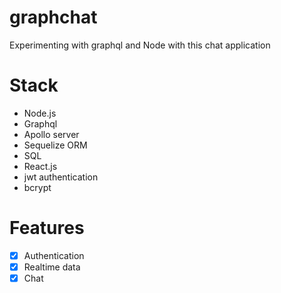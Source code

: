 # graphchat
Experimenting with graphql and Node with this chat application
# Stack
* Node.js
* Graphql
* Apollo server
* Sequelize  ORM
* SQL
* React.js
* jwt authentication
* bcrypt
# Features
- [x] Authentication
- [x] Realtime data 
- [x] Chat 
